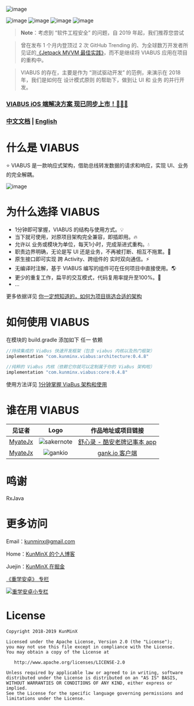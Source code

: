 ![image](https://github.com/KunMinX/android-viabus-architecture/blob/master/images/viabuslogo.png)

![image](https://img.shields.io/badge/jcenter-0.4.8-brightgreen.svg)
![image](https://img.shields.io/badge/api-%2B15-blue.svg)
![image](https://img.shields.io/badge/license-Apache2.0-blue.svg)
![image](https://img.shields.io/badge/author-KunMinX-orange.svg)

> **Note**：考虑到 “软件工程安全” 的问题，自 2019 年起，我们推荐您尝试

> 曾在发布 1 个月内登顶过 2 次 GitHub Trending 的、为全球数万开发者所见证的[《Jetpack MVVM 最佳实践》](https://github.com/KunMinX/Jetpack-MVVM-Best-Practice)，而不是继续将 VIABUS 应用在项目的重构中。

> VIABUS 的存在，主要是作为 “测试驱动开发” 的范例，来演示在 2018 年，我们是如何在 设计模式原则 的帮助下，做到让 UI 和 业务 的并行开发。

### [VIABUS iOS 端解决方案 现已同步上市！🎉🎉🎉](https://github.com/BBC6BAE9/BBEventBus)

### [中文文档](https://github.com/KunMinX/android-viabus-architecture/blob/master/README_CN.md) | [English](https://github.com/KunMinX/android-viabus-architecture/blob/master/README_EN.md)

# 什么是 VIABUS
⭐ VIABUS 是一款响应式架构，借助总线转发数据的请求和响应，实现 UI、业务的完全解耦。

![image](https://github.com/KunMinX/android-viabus-architecture/blob/master/images/viabus_flow_cn.png)

# 为什么选择 VIABUS 
- 1分钟即可掌握，VIABUS 的结构与使用方式。💡
- 当下就可使用，对原项目架构完全兼容，即插即用。🔥
- 允许以 业务或模块为单位，每天1小时，完成渐进式重构。💧
- 职责边界明确，无论是写 UI 还是业务，不再被打断、相互不拖累。🌱
- 原生接口即可实现 跨 Activity、跨组件的 实时双向通信。⚡
- 无编译时注解，基于 VIABUS 编写的组件可在任何项目中直接使用。🌎
- 更少的重复工作，扁平的交互模式，代码复用率提升至100%。💪
- ...

更多依据详见 [你一定想知道的，如何为项目挑选合适的架构](https://juejin.im/post/5bcd58b6e51d45404c71d23f)

# 如何使用 VIABUS 
在模块的 build.gradle 添加如下 任一 依赖
```java
//持续集成的 ViaBus 快速开发框架（包含 viabus 内核以及热门框架）
implementation "com.kunminx.viabus:architecture:0.4.8"

//纯粹的 ViaBus 内核（依赖它你就可以定制属于你的 ViaBus 架构啦）
implementation "com.kunminx.viabus:core:0.4.8"

```
使用方法详见 [1分钟掌握 ViaBus 架构和使用](https://www.jianshu.com/p/6545767d3e54)

# 谁在用 VIABUS

|见证者|Logo|作品地址或项目链接|
|:--:|:--:|:--:|
|[MyateJx](https://github.com/MyateJx)|![sakernote](https://github.com/KunMinX/android-viabus-architecture/blob/master/images/icon_sakernote.png)|[舒心录 - 酷安老牌记事本 app](https://www.coolapk.com/apk/com.myatejx.sakernote)|
|[MyateJx](https://github.com/MyateJx)|![gankio](https://github.com/KunMinX/android-viabus-architecture/blob/master/images/icon_gank.png)|[gank.io 客户端](https://github.com/MyateJx/GankIo-viabus-architecture)|


# 鸣谢

RxJava

# 更多访问

Email：[kunminx@gmail.com](mailto:kunminx@gmail.com)

Home：[KunMinX 的个人博客](https://kunminx.github.io/)

Juejin：[KunMinX 在掘金](https://juejin.im/user/58ab0de9ac502e006975d757/posts)

[《重学安卓》 专栏](https://xiaozhuanlan.com/kunminx?rel=kunminx)

[![重学安卓小专栏](https://i.loli.net/2019/06/17/5d067596c2dbf49609.png)](https://xiaozhuanlan.com/kunminx?rel=kunminx)

# License

```
Copyright 2018-2019 KunMinX

Licensed under the Apache License, Version 2.0 (the "License");
you may not use this file except in compliance with the License.
You may obtain a copy of the License at

   http://www.apache.org/licenses/LICENSE-2.0

Unless required by applicable law or agreed to in writing, software
distributed under the License is distributed on an "AS IS" BASIS,
WITHOUT WARRANTIES OR CONDITIONS OF ANY KIND, either express or implied.
See the License for the specific language governing permissions and
limitations under the License.
```

